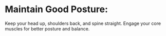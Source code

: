 # Maintain Good Posture:

Keep your head up, shoulders back, and spine straight.
Engage your core muscles for better posture and balance.
